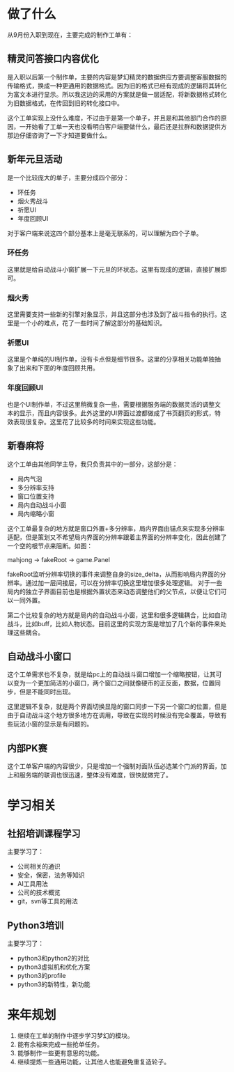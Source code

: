 ```table-of-contents
```
# 做了什么

从9月份入职到现在，主要完成的制作工单有：
## 精灵问答接口内容优化

是入职以后第一个制作单，主要的内容是梦幻精灵的数据供应方要调整客服数据的传输格式，换成一种更通用的数据格式。因为旧的格式已经有现成的逻辑将其转化为富文本进行显示。所以我这边的采用的方案就是做一层适配，将新数据格式转化为旧数据格式，在传回到旧的转化接口中。

这个工单实现上没什么难度，不过由于是第一个单子，并且是和其他部门合作的原因，一开始看了工单一天也没看明白客户端要做什么，最后还是拉群和数据提供方那边仔细咨询了一下才知道要做什么。
## 新年元旦活动

是一个比较庞大的单子，主要分成四个部分：
- 环任务
- 烟火秀战斗
- 祈愿UI
- 年度回顾UI

对于客户端来说这四个部分基本上是毫无联系的，可以理解为四个子单。
### 环任务

这里就是给自动战斗小窗扩展一下元旦的环状态。这里有现成的逻辑，直接扩展即可。
### 烟火秀

这里需要支持一些新的引擎对象显示，并且这部分也涉及到了战斗指令的执行。这里是一个小的难点，花了一些时间了解这部分的基础知识。
### 祈愿UI

这里是个单纯的UI制作单，没有卡点但是细节很多。这里的分享相关功能单独抽象了出来和下面的年度回顾共用。
### 年度回顾UI

也是个UI制作单，不过这里稍微复杂一些，需要根据服务端的数据灵活的调整文本的显示，而且内容很多。此外这里的UI界面过渡都做成了书页翻页的形式，特效表现很复杂。这里花了比较多的时间来实现这些功能。
## 新春麻将

这个工单由其他同学主导，我只负责其中的一部分，这部分是：
- 局内气泡
- 多分辨率支持
- 窗口位置支持
- 局内自动战斗小窗
- 局内缩略小窗

这个工单最复杂的地方就是窗口外置+多分辨率，局内界面由锚点来实现多分辨率适配，但是策划又不希望局内界面的分辨率跟着主界面的分辨率变化，因此创建了一个空的根节点来阻断。如图：

mahjong -> fakeRoot -> game.Panel

fakeRoot监听分辨率切换的事件来调整自身的size_delta，从而影响局内界面的分辨率。通过加一层间接层，可以在分辨率切换这里增加很多处理逻辑。
对于一些局内的独立子界面目前也是根据外置状态来动态调整他们的父节点，以便让它们可以一同外置。

第二个比较复杂的地方就是局内的自动战斗小窗，这里和很多逻辑耦合，比如自动战斗，比如buff，比如人物状态。目前这里的实现方案是增加了几个新的事件来处理这些耦合。

## 自动战斗小窗口

这个工单需求也不复杂，就是给pc上的自动战斗窗口增加一个缩略按钮，让其可以变为一个更加简洁的小窗口，两个窗口之间就像硬币的正反面，数据，位置同步，但是不能同时出现。

这里逻辑不复杂，就是两个界面切换显隐的窗口同步一下另一个窗口的位置，但是由于自动战斗这个地方很多地方在调用，导致在实现的时候没有完全覆盖，导致有些玩法小窗的显示是有问题的。
## 内部PK赛

这个工单客户端的内容很少，只是增加一个强制对面队伍必选某个门派的界面，加上和服务端的联调也很迅速，整体没有难度，很快就做完了。
# 学习相关

## 社招培训课程学习

主要学习了：
- 公司相关的通识
- 安全，保密，法务等知识
- AI工具用法
- 公司的技术概览
- git，svn等工具的用法
## Python3培训

主要学习了：
- python3和python2的对比
- python3虚拟机和优化方案
- python3的profile
- python3的新特性，新功能
# 来年规划

1. 继续在工单的制作中逐步学习梦幻的模块。
2. 能有余裕来完成一些抢单任务。
3. 能够制作一些更有意思的功能。
4. 继续提炼一些通用功能，让其他人也能避免重复造轮子。